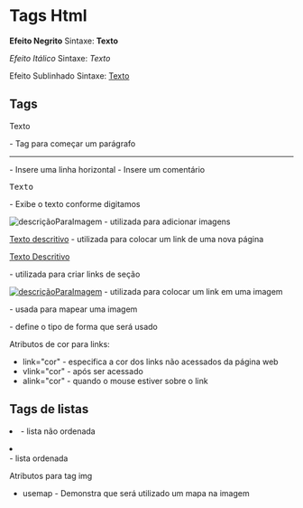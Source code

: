 # Tags Html #

**Efeito Negrito**
Sintaxe: <b>Texto</b>

*Efeito Itálico*
Sintaxe: <i>Texto</i>

Efeito Sublinhado
Sintaxe: <u>Texto</u>

## Tags ##

<p>Texto</p> - Tag para começar um parágrafo

<hr> - Insere uma linha horizontal

<!-- comentário --> - Insere um comentário

<pre>Texto</pre> - Exibe o texto conforme digitamos

<img src="localDaImagem" alt="descriçãoParaImagem"> - utilizada para adicionar imagens

<a href="url">Texto descritivo</a> - utilizada para colocar um link de uma nova página

<a href="#nomeDaSeção">Texto Descritivo</a> 

<a name="nomeDaSeção"> - utilizada para criar links de seção

<a href="url"><img src="localDaImagem" alt="descriçãoParaImagem"></a> - utilizada para colocar um link em uma imagem

<map> - usada para mapear uma imagem

<area> - define o tipo de forma que será usado

Atributos de cor para links:
- link="cor" - especifica a cor dos links não acessados da página web
- vlink="cor" - após ser acessado
- alink="cor" - quando o mouse estiver sobre o link

## Tags de listas ##

<u> <li> </u> - lista não ordenada

<o> <li> </li> - lista ordenada

Atributos para tag img
- usemap - Demonstra que será utilizado um mapa na imagem